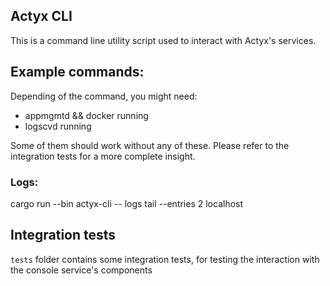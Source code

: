 ## Actyx CLI
This is a command line utility script used to interact with Actyx's services.

## Example commands:
Depending of the command, you might need:
* appmgmtd && docker running
* logscvd running

Some of them should work without any of these. Please refer to the integration tests for a more complete insight.

### Logs:
cargo run --bin actyx-cli -- logs tail --entries 2 localhost

## Integration tests
`tests` folder contains some integration tests, for testing the interaction with the console service's components 
